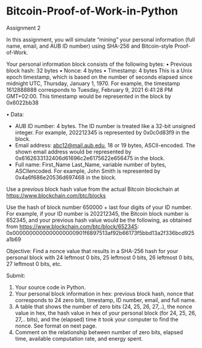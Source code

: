 # Bitcoin-Proof-of-Work-in-Python

Assignment 2

In this assignment, you will simulate “mining” your personal information (full name, email,
and AUB ID number) using SHA-256 and Bitcoin-style Proof-of-Work.

Your personal information block consists of the following bytes:
• Previous block hash: 32 bytes
• Nonce: 4 bytes
• Timestamp: 4 bytes
This is a Unix epoch timestamp, which is based on the number of seconds elapsed
since midnight UTC, Thursday, January 1, 1970. For example, the timestamp
1612888888 corresponds to Tuesday, February 9, 2021 6:41:28 PM GMT+02:00. This
timestamp would be represented in the block by 0x6022bb38

• Data:
- AUB ID number: 4 bytes. The ID number is treated like a 32-bit unsigned
integer. For example, 202212345 is represented by 0x0c0d83f9 in the
block.
- Email address: abc12@mail.aub.edu, 18 or 19 bytes, ASCII-encoded. The
shown email address would be represented by
0x6162633132406d61696c2e6175622e656475 in the block.
- Full name: First_Name Last_Name, variable number of bytes, ASCIIencoded.
For example, John Smith is represented by 0x4a6f686e20536d697468 in the block.

Use a previous block hash value from the actual Bitcoin blockchain at
https://www.blockchain.com/btc/blocks

Use the hash of block number 650000 + last four digits of your ID number.
For example, if your ID number is 202212345, the Bitcoin block number is 652345, and your
previous hash value would be the following, as obtained from
https://www.blockchain.com/btc/block/652345:
0x0000000000000000000901f6897513af92b66173f5bbd13a2f336bcd925a1b69

Objective: Find a nonce value that results in a SHA-256 hash for your personal block with 24
leftmost 0 bits, 25 leftmost 0 bits, 26 leftmost 0 bits, 27 leftmost 0 bits, etc.

Submit:
1. Your source code in Python.
2. Your personal block information in hex: previous block hash, nonce that corresponds
to 24 zero bits, timestamp, ID number, email, and full name.
3. A table that shows the number of zero bits (24, 25, 26, 27,..), the nonce value in hex,
the hash value in hex of your personal block (for 24, 25, 26, 27,.. bits), and the
(elapsed) time it took your computer to find the nonce. See format on next page.
4. Comment on the relationship between number of zero bits, elapsed time, available
computation rate, and energy spent.
